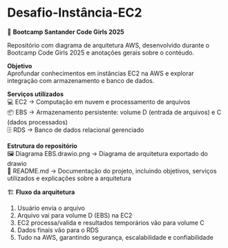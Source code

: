 # Desafio-Instância-EC2
🚀 **Bootcamp Santander Code Girls 2025**

Repositório com diagrama de arquitetura AWS, desenvolvido durante o Bootcamp Code Girls 2025 e anotações gerais sobre o contéudo.

**Objetivo**  
Aprofundar conhecimentos em instâncias EC2 na AWS e explorar integração com armazenamento e banco de dados.

**Serviços utilizados**  
💻 EC2 → Computação em nuvem e processamento de arquivos  
📦 EBS → Armazenamento persistente: volume D (entrada de arquivos) e C (dados processados)  
🗄️ RDS → Banco de dados relacional gerenciado  

 **Estrutura do repositório**  
🖼️ Diagrama EBS.drawio.png → Diagrama de arquitetura exportado do drawio                                             
📄 README.md → Documentação do projeto, incluindo objetivos, serviços utilizados e explicações sobre a arquitetura


🏗️ **Fluxo da arquitetura**  
1. Usuário envia o arquivo  
2. Arquivo vai para volume D (EBS) na EC2  
3. EC2 processa/valida e resultados temporários vão para volume C  
4. Dados finais vão para o RDS  
5. Tudo na AWS, garantindo segurança, escalabilidade e confiabilidade
